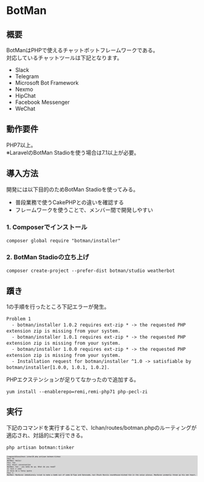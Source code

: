 # BotMan
## 概要
BotManはPHPで使えるチャットボットフレームワークである。  
対応しているチャットツールは下記となります。

* Slack
* Telegram
* Microsoft Bot Framework
* Nexmo
* HipChat
* Facebook Messenger
* WeChat

## 動作要件
PHP7以上。  
※LaravelのBotMan Stadioを使う場合は7.1以上が必要。

## 導入方法
開発には以下目的のためBotMan Stadioを使ってみる。  
* 普段業務で使うCakePHPとの違いを確認する
* フレームワークを使うことで、メンバー間で開発しやすい

### 1. Composerでインストール
```
composer global require "botman/installer"
```

### 2. BotMan Stadioの立ち上げ
```
composer create-project --prefer-dist botman/studio weatherbot
```

## 躓き
1の手順を行ったところ下記エラーが発生。
```
Problem 1
  - botman/installer 1.0.2 requires ext-zip * -> the requested PHP extension zip is missing from your system.
  - botman/installer 1.0.1 requires ext-zip * -> the requested PHP extension zip is missing from your system.
  - botman/installer 1.0.0 requires ext-zip * -> the requested PHP extension zip is missing from your system.
  - Installation request for botman/installer ^1.0 -> satisfiable by botman/installer[1.0.0, 1.0.1, 1.0.2].
```
PHPエクステンションが足りてなかったので追加する。

```
yum install --enablerepo=remi,remi-php71 php-pecl-zi
```

## 実行
下記のコマンドを実行することで、lchan/routes/botman.phpのルーティングが適応され、対話的に実行できる。
```
php artisan botman:tinker
```

![実行例](img/botman_startup.png)
